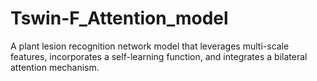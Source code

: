 # Tswin-F_Attention_model
A plant lesion recognition network model that leverages multi-scale features, incorporates a self-learning function, and integrates a bilateral attention mechanism.
